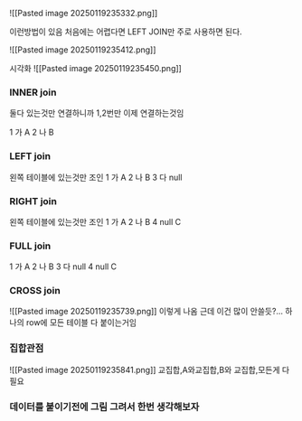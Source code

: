 
![[Pasted image 20250119235332.png]]

이런방법이 있음
처음에는 어렵다면 LEFT JOIN만 주로 사용하면 된다.

![[Pasted image 20250119235412.png]]


시각화
![[Pasted image 20250119235450.png]]
### INNER join
둘다 있는것만 연결하니까
1,2번만 이제 연결하는것임

1 가 A
2 나 B

### LEFT join
왼쪽 테이블에 있는것만 조인
1 가 A
2 나 B
3 다 null
### RIGHT join
왼쪽 테이블에 있는것만 조인
1 가 A
2 나 B
4 null C
### FULL join

1 가 A
2 나 B
3 다 null
4 null C

### CROSS join
![[Pasted image 20250119235739.png]]
이렇게 나옴 근데 이건 많이 안쓸듯?...
하나의 row에 모든 테이블 다 붙이는거임


### 집합관점
![[Pasted image 20250119235841.png]]
교집합,A와교집합,B와 교집합,모든게 다필요


### 데이터를 붙이기전에 그림 그려서 한번 생각해보자

